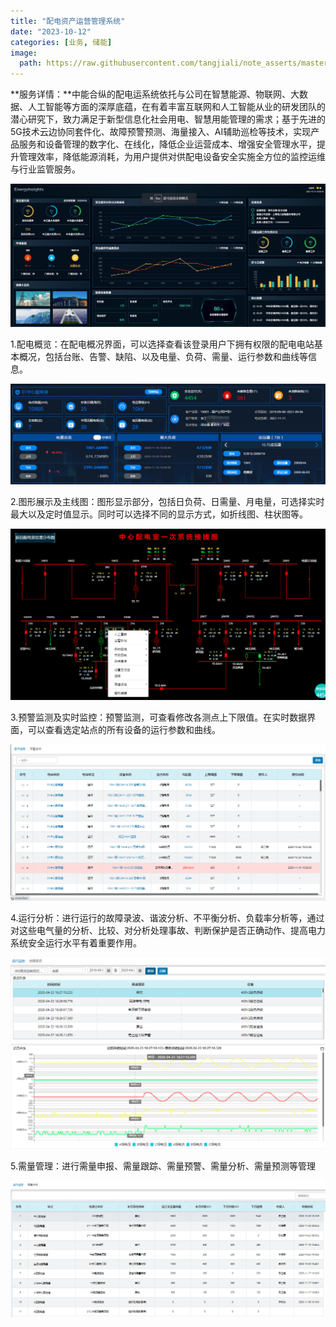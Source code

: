 ```yaml
---
title: "配电资产运营管理系统"
date: "2023-10-12"
categories: [业务, 储能]
image:
  path: https://raw.githubusercontent.com/tangjiali/note_asserts/master/%E9%BD%90%E7%AE%80%E7%AC%94%E8%AE%B0/202311031221385.png
---
```


**服务详情：**中能合纵的配电运系统依托与公司在智慧能源、物联网、大数据、人工智能等方面的深厚底蕴，在有着丰富互联网和人工智能从业的研发团队的潜心研究下，致力满足于新型信息化社会用电、智慧用能管理的需求；基于先进的5G技术云边协同套件化、故障预警预测、海量接入、AI辅助巡检等技术，实现产品服务和设备管理的数字化、在线化，降低企业运营成本、增强安全管理水平，提升管理效率，降低能源消耗，为用户提供对供配电设备安全实施全方位的监控运维与行业监管服务。

![img](https://raw.githubusercontent.com/tangjiali/note_asserts/master/%E9%BD%90%E7%AE%80%E7%AC%94%E8%AE%B0/202311031221385.png)

1.配电概览：在配电概况界面，可以选择查看该登录用户下拥有权限的配电电站基本概况，包括台账、告警、缺陷、以及电量、负荷、需量、运行参数和曲线等信息。

![img](https://raw.githubusercontent.com/tangjiali/note_asserts/master/%E9%BD%90%E7%AE%80%E7%AC%94%E8%AE%B0/202311031222898.png)

2.图形展示及主线图：图形显示部分，包括日负荷、日需量、月电量，可选择实时最大以及定时值显示。同时可以选择不同的显示方式，如折线图、柱状图等。

![img](https://raw.githubusercontent.com/tangjiali/note_asserts/master/%E9%BD%90%E7%AE%80%E7%AC%94%E8%AE%B0/202311031232065.png)

3.预警监测及实时监控：预警监测，可查看修改各测点上下限值。在实时数据界面，可以查看选定站点的所有设备的运行参数和曲线。

![img](https://raw.githubusercontent.com/tangjiali/note_asserts/master/%E9%BD%90%E7%AE%80%E7%AC%94%E8%AE%B0/202311031221652.png)

4.运行分析：进行运行的故障录波、谐波分析、不平衡分析、负载率分析等，通过对这些电气量的分析、比较、对分析处理事故、判断保护是否正确动作、提高电力系统安全运行水平有着重要作用。

![img](https://raw.githubusercontent.com/tangjiali/note_asserts/master/%E9%BD%90%E7%AE%80%E7%AC%94%E8%AE%B0/202311031221743.png)

5.需量管理：进行需量申报、需量跟踪、需量预警、需量分析、需量预测等管理

![img](https://raw.githubusercontent.com/tangjiali/note_asserts/master/%E9%BD%90%E7%AE%80%E7%AC%94%E8%AE%B0/202311031222085.png)
